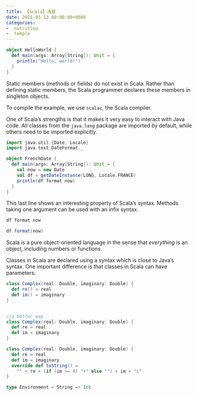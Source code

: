 ```yaml
---
title: 【Scala】浅窥
date: 2021-05-13 00:00:00+0000
categories: 
-  nutrition
-  temple
---
```



```scala
object HelloWorld {
  def main(args: Array[String]): Unit = {
    println("Hello, world!")
  }
}
```

Static members (methods or fields) do not exist in Scala. Rather than defining static members, the Scala programmer declares these members in singleton objects.



To compile the example, we use `scalac`, the Scala compiler. 



One of Scala’s strengths is that it makes it very easy to interact with Java code. All classes from the `java.lang` package are imported by default, while others need to be imported explicitly.



```scala
import java.util.{Date, Locale}
import java.text.DateFormat._

object FrenchDate {
  def main(args: Array[String]): Unit = {
    val now = new Date
    val df = getDateInstance(LONG, Locale.FRANCE)
    println(df format now)
  }
}
```

This last line shows an interesting property of Scala’s syntax. Methods taking one argument can be used with an infix syntax. 

```scala
df format now

df.format(now)
```



Scala is a pure object-oriented language in the sense that *everything* is an object, including numbers or functions.



Classes in Scala are declared using a syntax which is close to Java’s syntax. One important difference is that classes in Scala can have parameters. 

```scala
class Complex(real: Double, imaginary: Double) {
  def re() = real
  def im() = imaginary
}


//a better way
class Complex(real: Double, imaginary: Double) {
  def re = real
  def im = imaginary
}
```



```scala
class Complex(real: Double, imaginary: Double) {
  def re = real
  def im = imaginary
  override def toString() =
    "" + re + (if (im >= 0) "+" else "") + im + "i"
}
```



```scala
type Environment = String => Int
```















